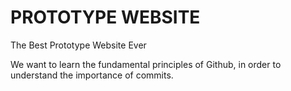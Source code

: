 PROTOTYPE WEBSITE
=================

The Best Prototype Website Ever

We want to learn the fundamental principles of Github, in order to understand the importance of commits.